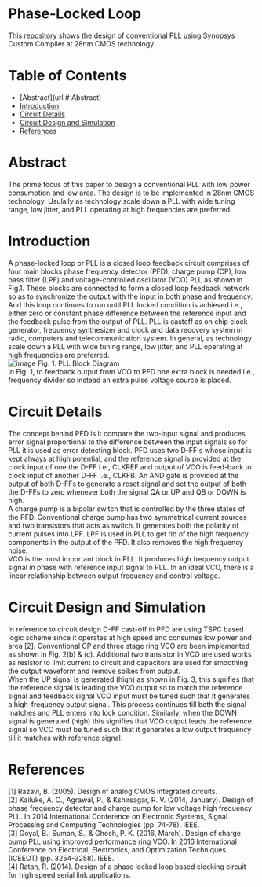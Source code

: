 # Phase-Locked Loop
This repository shows the design of conventional PLL using Synopsys Custom Compiler at 28nm CMOS technology.

# Table of Contents  
* [Abstract](url # Abstract)  
* [Introduction](url)  
* [Circuit Details](url)  
* [Circuit Design and Simulation](url)  
* [References](url)  

# Abstract  
The prime focus of this paper to design a conventional PLL with low power consumption and low area. The design is to be implemented in 28nm CMOS technology. Usulally as technology scale down a PLL with wide tuning range, low jitter, and PLL operating at high frequencies are preferred.  

# Introduction  
A phase-locked loop or PLL is a closed loop feedback circuit comprises of four main blocks phase frequency detector (PFD), charge pump (CP), low pass filter (LPF) and voltage-controlled oscillator (VCO) PLL as shown in Fig.1. These blocks are connected to form a closed loop feedback network so as to synchronize the output with the input in both phase and frequency. And this loop continues to run until PLL locked condition is achieved i.e., either zero or constant phase difference between the reference input and the feedback pulse from the output of PLL. PLL is castoff as on chip clock generator, frequency synthesizer and clock and data recovery system in radio, computers and telecommunication system. In general, as technology scale down a PLL with wide tuning range, low jitter, and PLL operating at high frequencies are preferred.  
![image](https://user-images.githubusercontent.com/100137736/155059429-7cd2c6eb-b655-41fb-8309-7c4932ab22d1.png)  Fig. 1. PLL Block Diagram  
In Fig. 1, to feedback output from VCO to PFD one extra block is needed i.e., frequency divider so instead an extra pulse voltage source is placed.  

# Circuit Details  
The concept behind PFD is it compare the two-input signal and produces error signal proportional to the difference between the input signals so for PLL it is used as error detecting block. PFD uses two D-FF's whose input is kept always at high potential, and the reference signal is provided at the clock input of one the D-FF i.e., CLKREF and output of VCO is feed-back to clock input of another D-FF i.e., CLKFB. An AND gate is provided at the output of both D-FFs to generate a reset signal and set the output of both the D-FFs to zero whenever both the signal QA or UP and QB or DOWN is high.   
A charge pump is a bipolar switch that is controlled by the three states of the PFD. Conventional charge pump has two symmetrical current sources and two transistors that acts as switch. It generates both the polarity of current pulses into LPF. LPF is used in PLL to get rid of the high frequency components in the output of the PFD. It also removes the high frequency noise.  
VCO is the most important block in PLL. It produces high frequency output signal in phase with reference input signal to PLL. In an ideal VCO, there is a linear relationship between output frequency and control voltage.  

# Circuit Design and Simulation  
In reference to circuit design D-FF cast-off in PFD are using TSPC based logic scheme since it operates at high speed and consumes low power and area [2]. Conventional CP and three stage ring VCO are been implemented as shown in Fig. 2(b) & (c). Additional two transistor in VCO are used works as resistor to limit current to circuit and capacitors are used for smoothing the output waveform and remove spikes from output.   
When the UP signal is generated (high) as shown in Fig. 3, this signifies that the reference signal is leading the VCO output so to match the reference signal and feedback signal VCO input must be tuned such that it generates a high-frequency output signal. This process continues till both the signal matches and PLL enters into lock condition. Similarly, when the DOWN signal is generated (high) this signifies that VCO output leads the reference signal so VCO must be tuned such that it generates a low output frequency till it matches with reference signal.  



# References  
[1]	Razavi, B. (2005). Design of analog CMOS integrated circuits.  
[2]	Kailuke, A. C., Agrawal, P., & Kshirsagar, R. V. (2014, January). Design of phase frequency detector and charge pump for low voltage high frequency PLL. In 2014 International Conference on Electronic Systems, Signal Processing and Computing Technologies (pp. 74-78). IEEE.  
[3]	Goyal, B., Suman, S., & Ghosh, P. K. (2016, March). Design of charge pump PLL using improved performance ring VCO. In 2016 International Conference on Electrical, Electronics, and Optimization Techniques (ICEEOT) (pp. 3254-3258). IEEE.  
[4]	Ratan, R. (2014). Design of a phase locked loop based clocking circuit for high speed serial link applications.  
  




